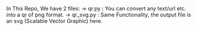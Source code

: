 In This Repo, We have 2 files:
-> qr.py : You can convert any text/url etc. into a qr of png format.
-> qr_svg.py : Same Functionality, the output file is an svg (Scalable Vector Graphic) here.
